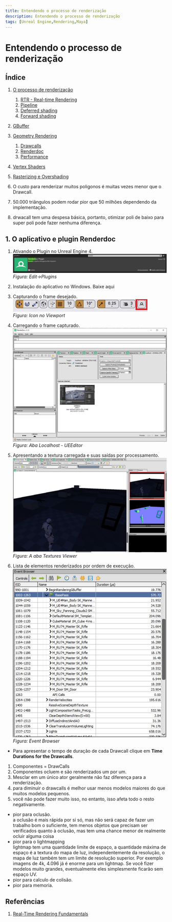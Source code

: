 ```yaml
---
title: Entendendo o processo de renderização
description: Entendendo o processo de renderização
tags: [Unreal Engine,Rendering,Maya]
---
```


# Entendendo o processo de renderização

## Índice
1. [O processo de renderização](#1)
    1. [RTR - Real-time Rendering](#1.1)
    1. [Pipeline](#1.1)
    1. [Deferred shading](#1.1)
    1. [Forward shading](#1.1)    
1. [GBuffer](#2)            
1. [Geometry Rendering](#2)    
    1. [Drawcalls](#2.1)
    1. [Renderdoc](#2.1)    
    1. [Performance](#2.1)        
1. [Vertex Shaders](#3)        
1. [Rasterizing e Overshading](#3)     

1. O custo para renderizar muitos poligonos é muitas vezes menor que o Drawcall.
1. 50.000 triângulos podem rodar pior que 50 milhões dependendo da implementação.
1. drwacall tem uma despesa básica, portanto, otimizar poli de baixo para super poli pode fazer nenhuma diferença.  

## 1. O aplicativo e plugin Renderdoc
1. Ativando o Plugin no Unreal Engine 4.
  ![](imagens/ue4_renderdoc_plugin.jpg)
  *Figura: Edit->Plugins*  

1. Instalação do aplicativo no Windows.
Baixe aqui
1. Capturando o frame desejado.
  ![](imagens/ue4_renderdoc_plugin_view.jpg)      
  *Figura: Icon no Viewport*  

1. Carregando o frame capturado.
  ![](imagens/ue4_renderdoc.jpg)
  *Figura: Aba Localhost - UEEditor*  

1. Apresentando a textura carregada e suas saídas por processamento.
  ![](imagens/ue4_renderdoc_texture_viewer.jpg)
  *Figura: A aba Textures Viewer*  
1. Lista de elementos renderizados por ordem de execução.
  ![](imagens/ue4_renderdoc_event_browser.jpg)    
  *Figura: Event Browser*  
  - Para apresentar o tempo de duração de cada Drawcall clique em **Time Durations for the Drawcalls**.

1. Componentes = DrawCalls
1. Componentes ocluem e são renderizados um por um.
1. Mesclar em um único ator geralmente não faz diferença para a renderização.
1. para diminuir o drawcalls é melhor usar menos modelos maiores do que muitos modelos pequenos.
1. você não pode fazer muito isso, no entanto, isso afeta todo o resto negativamente.
  - pior para oclusão.   
  a oclusão é mais rápida por si só, mas não será capaz de fazer um trabalho bom o suficiente, tem menos objetos que precisam ser verificados quanto à oclusão, mas tem uma chance menor de realmente ocluir alguma coisa
  - pior para o lightmapping      
  lightmap tem uma quantidade limite de espaço, a quantidade máxima de espaço é a textura do mapa de luz, independentemente da resolução, o mapa de luz também tem um limite de resolução superior.
  Por exemplo imagens de 4k, 4.096 já é enorme para um lightmap.
  Se você fizer modelos muito grandes, eventualmente eles simplesmente ficarão sem espaço UV.
  - pior para calculo de colisão.
  - pior para memoria.




## Referências

1. [Real-Time Rendering Fundamentals](https://www.unrealengine.com/en-US/onlinelearning-courses/real-time-rendering-fundamentals)
